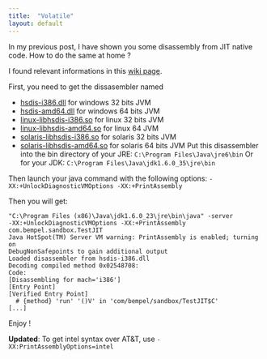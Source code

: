 ```yaml
---
title:  "Volatile"
layout: default
---
```

In my previous post, I have shown you some disassembly from JIT native code. How to do the same at home ?

I found relevant informations in this [wiki page](https://wiki.openjdk.java.net/display/HotSpot/PrintAssembly).

First, you need to get the dissasembler named
* [hsdis-i386.dll](http://www.ssw.jku.at/General/Staff/LS/hsdis-i386.zip) for windows 32 bits JVM
* [hsdis-amd64.dll](http://jpbempel.blogspot.com/2013/07/how-to-build-hsdis-amd64dll.html) for windows 64 bits JVM
* [linux-libhsdis-i386.so](http://kenai.com/projects/base-hsdis/downloads/download/linux-hsdis-i386.so) for linux 32 bits JVM
* [linux-libhsdis-amd64.so](http://kenai.com/projects/base-hsdis/downloads/download/linux-hsdis-amd64.so) for linux 64 JVM
* [solaris-libhsdis-i386.so](http://kenai.com/projects/base-hsdis/downloads/download/solaris-hsdis-i386.so) for solaris 32 bits JVM
* [solaris-libhsdis-amd64.so](http://kenai.com/projects/base-hsdis/downloads/download/solaris-hsdis-amd64.so) for solaris 64 bits JVM
Put this disassembler into the bin directory of your JRE: `C:\Program Files\Java\jre6\bin`
Or for your JDK: `C:\Program Files\Java\jdk1.6.0_35\jre\bin`

Then launch your java command with the following options:
`-XX:+UnlockDiagnosticVMOptions -XX:+PrintAssembly`

Then you will get:
```
"C:\Program Files (x86)\Java\jdk1.6.0_23\jre\bin\java" -server
-XX:+UnlockDiagnosticVMOptions -XX:+PrintAssembly com.bempel.sandbox.TestJIT
Java HotSpot(TM) Server VM warning: PrintAssembly is enabled; turning on
DebugNonSafepoints to gain additional output
Loaded disassembler from hsdis-i386.dll
Decoding compiled method 0x02548708:
Code:
[Disassembling for mach='i386']
[Entry Point]
[Verified Entry Point]
  # {method} 'run' '()V' in 'com/bempel/sandbox/TestJIT$C'
[...]
```
Enjoy !

**Updated**: To get intel syntax over AT&T, use `-XX:PrintAssemblyOptions=intel`
